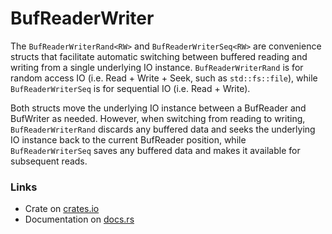 # BufReaderWriter
The `BufReaderWriterRand<RW>` and `BufReaderWriterSeq<RW>` are convenience structs that facilitate automatic
switching between buffered reading and writing from a single underlying IO instance. `BufReaderWriterRand` is
for random access IO (i.e. Read + Write + Seek, such as `std::fs::file`), while `BufReaderWriterSeq` is for sequential
IO (i.e. Read + Write).  

Both structs move the underlying IO instance between a BufReader and BufWriter as needed.  However, when switching from
reading to writing, `BufReaderWriterRand` discards any buffered data and seeks the underlying IO instance back to the
current BufReader position, while `BufReaderWriterSeq` saves any buffered data and makes it available for subsequent
reads.

### Links

* Crate on [crates.io](https://crates.io/crates/bufreaderwriter)
* Documentation on [docs.rs](https://docs.rs/bufreaderwriter)
